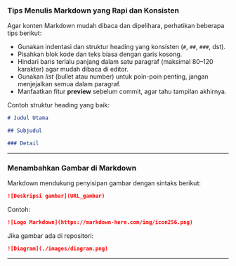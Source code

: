 ### Tips Menulis Markdown yang Rapi dan Konsisten

Agar konten Markdown mudah dibaca dan dipelihara, perhatikan beberapa tips berikut:

* Gunakan indentasi dan struktur heading yang konsisten (`#`, `##`, `###`, dst).
* Pisahkan blok kode dan teks biasa dengan garis kosong.
* Hindari baris terlalu panjang dalam satu paragraf (maksimal 80–120 karakter) agar mudah dibaca di editor.
* Gunakan *list* (bullet atau number) untuk poin-poin penting, jangan menjejalkan semua dalam paragraf.
* Manfaatkan fitur **preview** sebelum commit, agar tahu tampilan akhirnya.

Contoh struktur heading yang baik:

```markdown
# Judul Utama

## Subjudul

### Detail
```

---


### Menambahkan Gambar di Markdown

Markdown mendukung penyisipan gambar dengan sintaks berikut:

```markdown
![Deskripsi gambar](URL_gambar)
```

Contoh:

```markdown
![Logo Markdown](https://markdown-here.com/img/icon256.png)
```

Jika gambar ada di repositori:

```markdown
![Diagram](./images/diagram.png)
```

---

